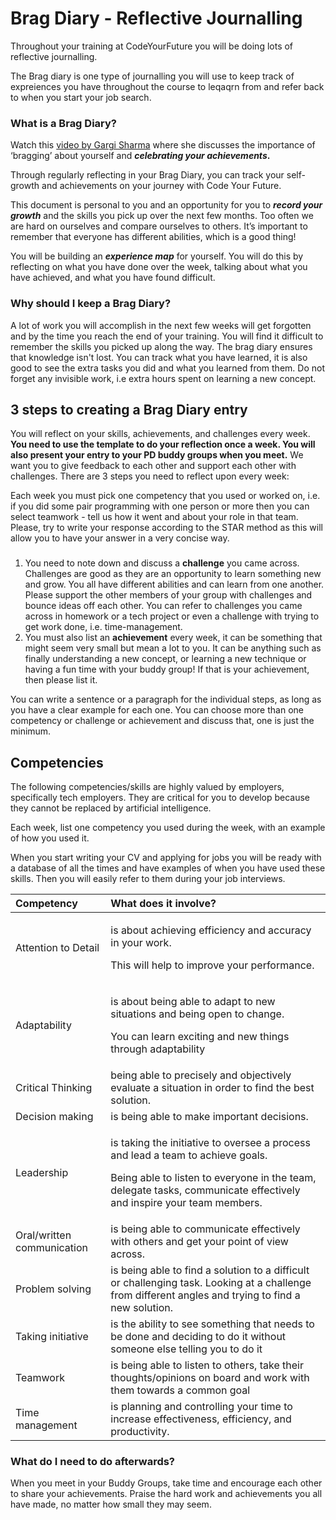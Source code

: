 # Brag Diary - Reflective Journalling

Throughout your training at CodeYourFuture you will be doing lots of reflective journalling. 

The Brag diary is one type of journalling you will use to keep track of expreiences you have throughout the course to leqaqrn from and refer back to when you start your job search. 

### What is a Brag Diary?

Watch this [video by Gargi Sharma](https://yougotthis.io/2020-birmingham-gargi-sharma/) where she discusses the importance of ‘bragging’ about yourself and _**celebrating your achievements**_**.** 

Through regularly reflecting in your Brag Diary, you can track your self-growth and achievements on your journey with Code Your Future.

This document is personal to you and an opportunity for you to _**record your growth**_ and the skills you pick up over the next few months.   Too often we are hard on ourselves and compare ourselves to others. It’s important to remember that everyone has different abilities, which is a good thing! 

You will be building an _**experience map**_ for yourself. You will do this by reflecting on what you have done over the week, talking about what you have achieved, and what you have found difficult. 



### Why should I keep a Brag Diary?

A lot of work you will accomplish in the next few weeks will get forgotten and by the time you reach the end of your training. You will find it difficult to remember the skills you picked up along the way. The brag diary ensures that knowledge isn't lost. You can track what you have learned, it is also good to see the extra tasks you did and what you learned from them. Do not forget any invisible work, i.e extra hours spent on learning a new concept.  

## 3 steps to creating a Brag Diary entry

You will reflect on your skills, achievements, and challenges every week. **You need to use the template to do your reflection once a week. You will also present your entry to your PD buddy groups when you meet.** We want you to give feedback to each other and support each other with challenges. There are 3 steps you need to reflect upon every week:



Each week you must pick one competency that you used or worked on, i.e. if you did some pair programming with one person or more then you can select teamwork - tell us how it went and about your role in that team. Please, try to write your response according to the STAR method as this will allow you to have your answer in a very concise way.

### 

1. You need to note down and discuss a **challenge** you came across. Challenges are good as they are an opportunity to learn something new and grow. You all have different abilities and can learn from one another. Please support the other members of your group with challenges and bounce ideas off each other. You can refer to challenges you came across in homework or a tech project or even a challenge with trying to get work done, i.e. time-management. 
2. You must also list an **achievement** every week, it can be something that might seem very small but mean a lot to you. It can be anything such as finally understanding a new concept, or learning a new technique or having a fun time with your buddy group! If that is your achievement, then please list it. 

You can write a sentence or a paragraph for the individual steps, as long as you have a clear example for each one. You can choose more than one competency or challenge or achievement and discuss that, one is just the minimum.

### 

## **Competencies** 

The following competencies/skills are highly valued by employers, specifically tech employers. They are critical for you to develop because they cannot be replaced by artificial intelligence. 

Each week, list one competency you used during the week, with an example of how you used it. 

When you start writing your CV and applying for jobs you will be ready with a database of all the times and have examples of when you have used these skills. Then you will  easily refer to them during your job interviews.

<table>
  <thead>
    <tr>
      <th style="text-align:left"><b>Competency</b>
      </th>
      <th style="text-align:left"><b>What does it involve?</b>
      </th>
    </tr>
  </thead>
  <tbody>
    <tr>
      <td style="text-align:left">Attention to Detail</td>
      <td style="text-align:left">
        <p>is about achieving efficiency and accuracy in your work.</p>
        <p>This will help to improve your performance.</p>
      </td>
    </tr>
    <tr>
      <td style="text-align:left">Adaptability</td>
      <td style="text-align:left">
        <p>is about being able to adapt to new situations and being open to change.</p>
        <p>You can learn exciting and new things through adaptability</p>
      </td>
    </tr>
    <tr>
      <td style="text-align:left">Critical Thinking</td>
      <td style="text-align:left">being able to precisely and objectively evaluate a situation in order
        to find the best solution.</td>
    </tr>
    <tr>
      <td style="text-align:left">Decision making</td>
      <td style="text-align:left">is being able to make important decisions.</td>
    </tr>
    <tr>
      <td style="text-align:left">Leadership</td>
      <td style="text-align:left">
        <p>is taking the initiative to oversee a process and lead a team to achieve
          goals.</p>
        <p>Being able to listen to everyone in the team, delegate tasks, communicate
          effectively and inspire your team members.</p>
      </td>
    </tr>
    <tr>
      <td style="text-align:left">Oral/written communication</td>
      <td style="text-align:left">is being able to communicate effectively with others and get your point
        of view across.</td>
    </tr>
    <tr>
      <td style="text-align:left">Problem solving</td>
      <td style="text-align:left">is being able to find a solution to a difficult or challenging task. Looking
        at a challenge from different angles and trying to find a new solution.</td>
    </tr>
    <tr>
      <td style="text-align:left">Taking initiative</td>
      <td style="text-align:left">is the ability to see something that needs to be done and deciding to
        do it without someone else telling you to do it</td>
    </tr>
    <tr>
      <td style="text-align:left">Teamwork</td>
      <td style="text-align:left">is being able to listen to others, take their thoughts/opinions on board
        and work with them towards a common goal</td>
    </tr>
    <tr>
      <td style="text-align:left">Time management</td>
      <td style="text-align:left">is planning and controlling your time to increase effectiveness, efficiency,
        and productivity.</td>
    </tr>
  </tbody>
</table>

### What do I need to do afterwards? 

When you meet in your Buddy Groups, take time and encourage each other to share your achievements. Praise the hard work and achievements you all have made, no matter how small they may seem.   


